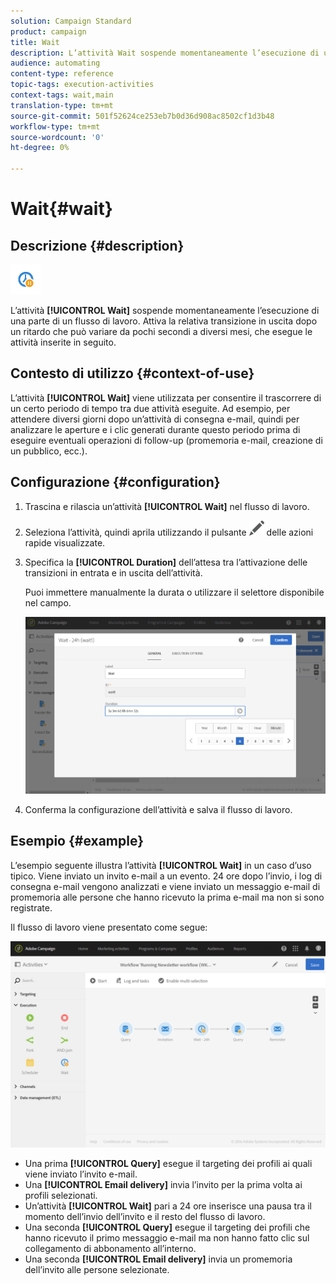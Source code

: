 ```yaml
---
solution: Campaign Standard
product: campaign
title: Wait
description: L’attività Wait sospende momentaneamente l’esecuzione di una parte di un flusso di lavoro.
audience: automating
content-type: reference
topic-tags: execution-activities
context-tags: wait,main
translation-type: tm+mt
source-git-commit: 501f52624ce253eb7b0d36d908ac8502cf1d3b48
workflow-type: tm+mt
source-wordcount: '0'
ht-degree: 0%

---
```



# Wait{#wait}

## Descrizione {#description}

![](assets/wait.png)

L’attività **[!UICONTROL Wait]** sospende momentaneamente l’esecuzione di una parte di un flusso di lavoro. Attiva la relativa transizione in uscita dopo un ritardo che può variare da pochi secondi a diversi mesi, che esegue le attività inserite in seguito.

## Contesto di utilizzo {#context-of-use}

L’attività **[!UICONTROL Wait]** viene utilizzata per consentire il trascorrere di un certo periodo di tempo tra due attività eseguite. Ad esempio, per attendere diversi giorni dopo un’attività di consegna e-mail, quindi per analizzare le aperture e i clic generati durante questo periodo prima di eseguire eventuali operazioni di follow-up (promemoria e-mail, creazione di un pubblico, ecc.).

## Configurazione {#configuration}

1. Trascina e rilascia un’attività **[!UICONTROL Wait]** nel flusso di lavoro.
1. Seleziona l’attività, quindi aprila utilizzando il pulsante ![](assets/edit_darkgrey-24px.png) delle azioni rapide visualizzate.
1. Specifica la **[!UICONTROL Duration]** dell’attesa tra l’attivazione delle transizioni in entrata e in uscita dell’attività.

   Puoi immettere manualmente la durata o utilizzare il selettore disponibile nel campo.

   ![](assets/wait_duration.png)

1. Conferma la configurazione dell’attività e salva il flusso di lavoro.

## Esempio {#example}

L’esempio seguente illustra l’attività **[!UICONTROL Wait]** in un caso d’uso tipico. Viene inviato un invito e-mail a un evento. 24 ore dopo l’invio, i log di consegna e-mail vengono analizzati e viene inviato un messaggio e-mail di promemoria alle persone che hanno ricevuto la prima e-mail ma non si sono registrate.

Il flusso di lavoro viene presentato come segue:

![](assets/wait_example_workflow.png)

* Una prima **[!UICONTROL Query]** esegue il targeting dei profili ai quali viene inviato l’invito e-mail.
* Una **[!UICONTROL Email delivery]** invia l’invito per la prima volta ai profili selezionati.
* Un’attività **[!UICONTROL Wait]** pari a 24 ore inserisce una pausa tra il momento dell’invio dell’invito e il resto del flusso di lavoro.
* Una seconda **[!UICONTROL Query]** esegue il targeting dei profili che hanno ricevuto il primo messaggio e-mail ma non hanno fatto clic sul collegamento di abbonamento all’interno.
* Una seconda **[!UICONTROL Email delivery]** invia un promemoria dell’invito alle persone selezionate.

